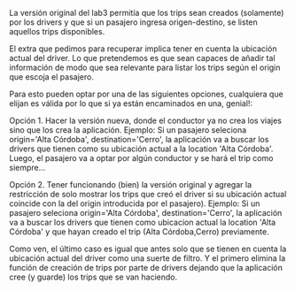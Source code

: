  La versión original del lab3 permitía que los trips sean creados (solamente) por los drivers y que si un pasajero ingresa origen-destino, se listen aquellos trips disponibles.

El extra que pedimos para recuperar implica tener en cuenta la ubicación actual del driver. Lo que pretendemos es que sean capaces de añadir tal información de modo que sea relevante para listar los trips según el origin que escoja el pasajero.

Para esto pueden optar por una de las siguientes opciones, cualquiera que elijan es válida por lo que si ya están encaminados en una, genial!:

Opción 1. Hacer la versión nueva, donde el conductor ya no crea los viajes sino que los crea la aplicación.
Ejemplo: Si un pasajero seleciona origin='Alta Córdoba', destination='Cerro', la aplicación va a buscar los drivers que tienen como su ubicación actual a la location 'Alta Córdoba'. Luego, el pasajero va a optar por algún conductor y se hará el trip como siempre...

Opción 2. Tener funcionando (bien) la versión original y agregar la restricción de solo mostrar los trips que creó el driver si su ubicación actual coincide con la del origin introducida por el pasajero).
Ejemplo: Si un pasajero seleciona origin='Alta Córdoba', destination='Cerro', la aplicación va a buscar los drivers que tienen como ubicacion actual la location 'Alta Córdoba' y que hayan creado el trip (Alta
Córdoba,Cerro) previamente.

Como ven, el último caso es igual que antes solo que se tienen en cuenta la ubicación actual del driver como una suerte de filtro. Y el primero elimina la función de creación de trips por parte de drivers dejando que la aplicación cree (y guarde) los trips que se van haciendo.
